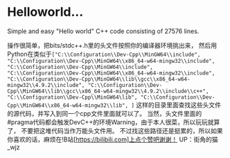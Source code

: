 # Helloworld...
Simple and easy "Hello world" C++ code consisting of 27576 lines.

操作很简单，把bits/stdc++.h里的头文件按照你的编译器环境挑出来，
然后用Python在类似于```["C:\\Configuration\\Dev-Cpp\\MinGW64\\include",
               "C:\\Configuration\\Dev-Cpp\\MinGW64\\x86_64-w64-mingw32\\include",
               "C:\\Configuration\\Dev-Cpp\\MinGW64\\include",
               "C:\\Configuration\\Dev-Cpp\\MinGW64\\x86_64-w64-mingw32\\include",
               "C:\\Configuration\\Dev-Cpp\\MinGW64\\lib\\gcc\\x86_64-w64-mingw32\\4.9.2\\include",
               "C:\\Configuration\\Dev-Cpp\\MinGW64\\lib\\gcc\\x86_64-w64-mingw32\\4.9.2\\include\\c++",
               "C:\\Configuration\\Dev-Cpp\\MinGW64\lib",
               "C:\\Configuration\\Dev-Cpp\\MinGW64\\x86_64-w64-mingw32\\lib",
               ]```
这样的目录里面查找这些头文件的源代码，并写入到同一个cpp文件里面就可以了。
当然，头文件里面的#pragma代码都会触发DevC++的环境Warning，由于本人很菜，所以玩玩就算了，
不要把这堆代码当作万能头文件用。
不过找这些路径还是挺累的，所以如果你喜欢的话，麻烦在!B站[https://bilibili.com]上点个赞吧谢谢！
UP：街角的猫_wjz
